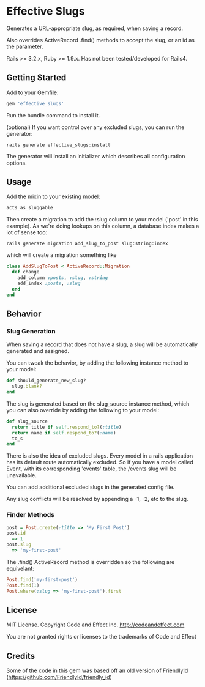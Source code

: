 # Effective Slugs

Generates a URL-appropriate slug, as required, when saving a record.

Also overrides ActiveRecord .find() methods to accept the slug, or an id as the parameter.

Rails >= 3.2.x, Ruby >= 1.9.x.  Has not been tested/developed for Rails4.


## Getting Started

Add to your Gemfile:

```ruby
gem 'effective_slugs'
```

Run the bundle command to install it.

(optional) If you want control over any excluded slugs, you can run the generator:

```console
rails generate effective_slugs:install
```

The generator will install an initializer which describes all configuration options.


## Usage

Add the mixin to your existing model:

```ruby
acts_as_sluggable
```

Then create a migration to add the :slug column to your model ('post' in this example).
As we're doing lookups on this column, a database index makes a lot of sense too:

```console
rails generate migration add_slug_to_post slug:string:index
```

which will create a migration something like

```ruby
class AddSlugToPost < ActiveRecord::Migration
  def change
    add_column :posts, :slug, :string
    add_index :posts, :slug
  end
end
```

## Behavior

### Slug Generation

When saving a record that does not have a slug, a slug will be automatically generated and assigned.

You can tweak the behavior, by adding the following instance method to your model:

```ruby
def should_generate_new_slug?
  slug.blank?
end
```

The slug is generated based on the slug_source instance method, which you can also override by adding the following to your model:

```ruby
def slug_source
  return title if self.respond_to?(:title)
  return name if self.respond_to?(:name)
  to_s
end
```

There is also the idea of excluded slugs.  Every model in a rails application has its default route automatically excluded.
So if you have a model called Event, with its corresponding 'events' table, the /events slug will be unavailable.

You can add additional excluded slugs in the generated config file.

Any slug conflicts will be resolved by appending a -1, -2, etc to the slug.

### Finder Methods

```ruby
post = Post.create(:title => 'My First Post')
post.id
  => 1
post.slug
  => 'my-first-post'
```

The .find() ActiveRecord method is overridden so the following are equivelant:

```ruby
Post.find('my-first-post')
Post.find(1)
Post.where(:slug => 'my-first-post').first
```

## License

MIT License.  Copyright Code and Effect Inc. http://codeandeffect.com

You are not granted rights or licenses to the trademarks of Code and Effect

## Credits

Some of the code in this gem was based off an old version of FriendlyId (https://github.com/FriendlyId/friendly_id)















